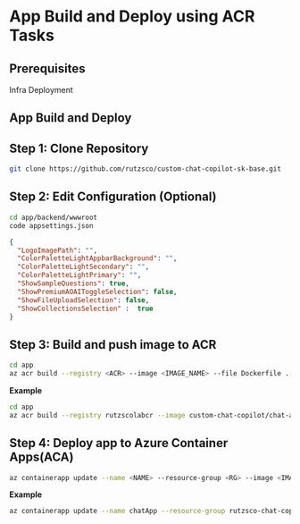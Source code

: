 # App Build and Deploy using ACR Tasks

## Prerequisites

 Infra Deployment

## App Build and Deploy

## Step 1: Clone Repository

```bash
git clone https://github.com/rutzsco/custom-chat-copilot-sk-base.git
```

## Step 2: Edit Configuration (Optional)

```bash
cd app/backend/wwwroot
code appsettings.json
```

```json
{
  "LogoImagePath": "",
  "ColorPaletteLightAppbarBackground": "",
  "ColorPaletteLightSecondary": "",
  "ColorPaletteLightPrimary": "",
  "ShowSampleQuestions": true,
  "ShowPremiumAOAIToggleSelection": false,
  "ShowFileUploadSelection": false,
  "ShowCollectionsSelection" :  true
}
```

## Step 3: Build and push image to ACR

```bash
cd app
az acr build --registry <ACR> --image <IMAGE_NAME> --file Dockerfile .
```
**Example**

```bash
cd app
az acr build --registry rutzscolabcr --image custom-chat-copilot/chat-app:v1 --file Dockerfile .
```

## Step 4: Deploy app to Azure Container Apps(ACA)


```bash
az containerapp update --name <NAME> --resource-group <RG> --image <IMAGE>
```

**Example**

```bash
az containerapp update --name chatApp --resource-group rutzsco-chat-copilot-demo --image custom-chat-copilot/chat-app:v1
```